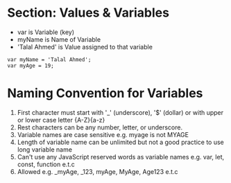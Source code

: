 # Section: Values & Variables

- var is Variable (key)
- myName is Name of Variable
- 'Talal Ahmed' is Value assigned to that variable
```
var myName = 'Talal Ahmed';
var myAge = 19; 
```
# Naming Convention for Variables
 1. First character must start with '_' (underscore), '$' (dollar) or with upper or lower case letter {A-Z}{a-z}
 2. Rest characters can be any number, letter, or underscore.
 3. Variable names are case sensitive e.g. myage is not MYAGE
 4. Length of variable name can be unlimited but not a good practice to use long variable name
 5. Can't use any JavaScript reserved words as variable names e.g. var, let, const, function e.t.c
 6. Allowed e.g. _myAge, _123, myAge, MyAge, Age123 e.t.c
